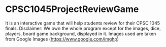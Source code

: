 # CPSC1045ProjectReviewGame
It is an interactive game that will help students review for their CPSC 1045 finals. Disclaimer: We own the whole program except for the images, dice, players, board game background, displayed in it. Images used are taken from Google Images (https://www.google.com/imghp)

